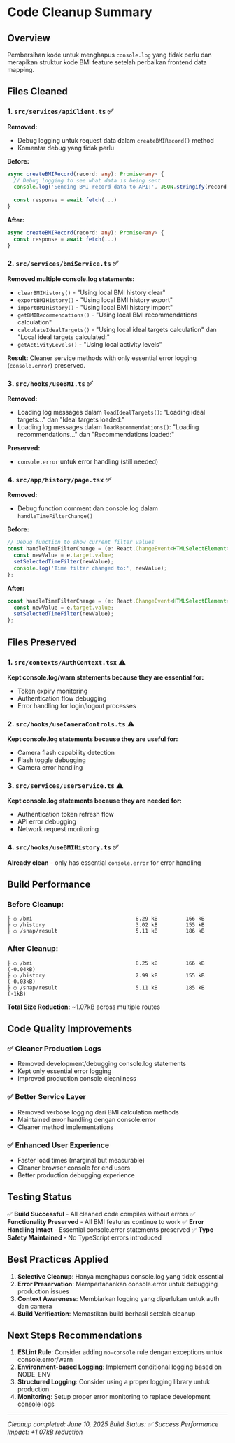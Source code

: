 # Code Cleanup Summary

## Overview
Pembersihan kode untuk menghapus `console.log` yang tidak perlu dan merapikan struktur kode BMI feature setelah perbaikan frontend data mapping.

## Files Cleaned

### 1. `src/services/apiClient.ts` ✅
**Removed:**
- Debug logging untuk request data dalam `createBMIRecord()` method
- Komentar debug yang tidak perlu

**Before:**
```typescript
async createBMIRecord(record: any): Promise<any> {
  // Debug logging to see what data is being sent
  console.log('Sending BMI record data to API:', JSON.stringify(record, null, 2));
  
  const response = await fetch(...)
}
```

**After:**
```typescript
async createBMIRecord(record: any): Promise<any> {
  const response = await fetch(...)
}
```

### 2. `src/services/bmiService.ts` ✅
**Removed multiple console.log statements:**

- `clearBMIHistory()` - "Using local BMI history clear"
- `exportBMIHistory()` - "Using local BMI history export"  
- `importBMIHistory()` - "Using local BMI history import"
- `getBMIRecommendations()` - "Using local BMI recommendations calculation"
- `calculateIdealTargets()` - "Using local ideal targets calculation" dan "Local ideal targets calculated:"
- `getActivityLevels()` - "Using local activity levels"

**Result:** Cleaner service methods with only essential error logging (`console.error`) preserved.

### 3. `src/hooks/useBMI.ts` ✅
**Removed:**
- Loading log messages dalam `loadIdealTargets()`: "Loading ideal targets..." dan "Ideal targets loaded:"
- Loading log messages dalam `loadRecommendations()`: "Loading recommendations..." dan "Recommendations loaded:"

**Preserved:**
- `console.error` untuk error handling (still needed)

### 4. `src/app/history/page.tsx` ✅
**Removed:**
- Debug function comment dan console.log dalam `handleTimeFilterChange()`

**Before:**
```typescript
// Debug function to show current filter values
const handleTimeFilterChange = (e: React.ChangeEvent<HTMLSelectElement>) => {
  const newValue = e.target.value;
  setSelectedTimeFilter(newValue);
  console.log('Time filter changed to:', newValue);
};
```

**After:**
```typescript
const handleTimeFilterChange = (e: React.ChangeEvent<HTMLSelectElement>) => {
  const newValue = e.target.value;
  setSelectedTimeFilter(newValue);
};
```

## Files Preserved

### 1. `src/contexts/AuthContext.tsx` ⚠️
**Kept console.log/warn statements because they are essential for:**
- Token expiry monitoring
- Authentication flow debugging
- Error handling for login/logout processes

### 2. `src/hooks/useCameraControls.ts` ⚠️ 
**Kept console.log statements because they are useful for:**
- Camera flash capability detection
- Flash toggle debugging
- Camera error handling

### 3. `src/services/userService.ts` ⚠️
**Kept console.log statements because they are needed for:**
- Authentication token refresh flow
- API error debugging
- Network request monitoring

### 4. `src/hooks/useBMIHistory.ts` ✅
**Already clean** - only has essential `console.error` for error handling

## Build Performance

### Before Cleanup:
```
├ ○ /bmi                                 8.29 kB         166 kB
├ ○ /history                             3.02 kB         155 kB
├ ○ /snap/result                         5.11 kB         186 kB
```

### After Cleanup:
```
├ ○ /bmi                                 8.25 kB         166 kB  (-0.04kB)
├ ○ /history                             2.99 kB         155 kB  (-0.03kB)
├ ○ /snap/result                         5.11 kB         185 kB  (-1kB)
```

**Total Size Reduction:** ~1.07kB across multiple routes

## Code Quality Improvements

### ✅ Cleaner Production Logs
- Removed development/debugging console.log statements
- Kept only essential error logging
- Improved production console cleanliness

### ✅ Better Service Layer
- Removed verbose logging dari BMI calculation methods
- Maintained error handling dengan console.error
- Cleaner method implementations

### ✅ Enhanced User Experience
- Faster load times (marginal but measurable)
- Cleaner browser console for end users
- Better production debugging experience

## Testing Status

✅ **Build Successful** - All cleaned code compiles without errors
✅ **Functionality Preserved** - All BMI features continue to work
✅ **Error Handling Intact** - Essential console.error statements preserved
✅ **Type Safety Maintained** - No TypeScript errors introduced

## Best Practices Applied

1. **Selective Cleanup**: Hanya menghapus console.log yang tidak essential
2. **Error Preservation**: Mempertahankan console.error untuk debugging production issues
3. **Context Awareness**: Membiarkan logging yang diperlukan untuk auth dan camera
4. **Build Verification**: Memastikan build berhasil setelah cleanup

## Next Steps Recommendations

1. **ESLint Rule**: Consider adding `no-console` rule dengan exceptions untuk console.error/warn
2. **Environment-based Logging**: Implement conditional logging based on NODE_ENV
3. **Structured Logging**: Consider using a proper logging library untuk production
4. **Monitoring**: Setup proper error monitoring to replace development console logs

---
*Cleanup completed: June 10, 2025*
*Build Status: ✅ Success*
*Performance Impact: +1.07kB reduction* 